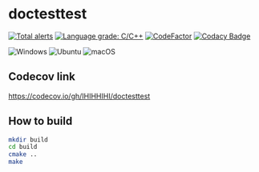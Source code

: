 # doctesttest
[![Total alerts](https://img.shields.io/lgtm/alerts/g/IHIHHIHI/doctesttest.svg?logo=lgtm&logoWidth=18)](https://lgtm.com/projects/g/IHIHHIHI/doctesttest/alerts/)
[![Language grade: C/C++](https://img.shields.io/lgtm/grade/cpp/g/IHIHHIHI/doctesttest.svg?logo=lgtm&logoWidth=18)](https://lgtm.com/projects/g/IHIHHIHI/doctesttest/context:cpp)
[![CodeFactor](https://www.codefactor.io/repository/github/ihihhihi/doctesttest/badge)](https://www.codefactor.io/repository/github/ihihhihi/doctesttest)
[![Codacy Badge](https://api.codacy.com/project/badge/Grade/71537cd7eed549a0a7f6944eb7a90a5d)](https://app.codacy.com/gh/IHIHHIHI/doctesttest?utm_source=github.com&utm_medium=referral&utm_content=IHIHHIHI/doctesttest&utm_campaign=Badge_Grade)

![Windows](https://github.com/IHIHHIHI/doctesttest/workflows/Windows/badge.svg) ![Ubuntu](https://github.com/IHIHHIHI/doctesttest/workflows/Ubuntu/badge.svg) ![macOS](https://github.com/IHIHHIHI/doctesttest/workflows/macOS/badge.svg)

## Codecov link
https://codecov.io/gh/IHIHHIHI/doctesttest

## How to build

```bash
mkdir build
cd build
cmake ..
make
```
